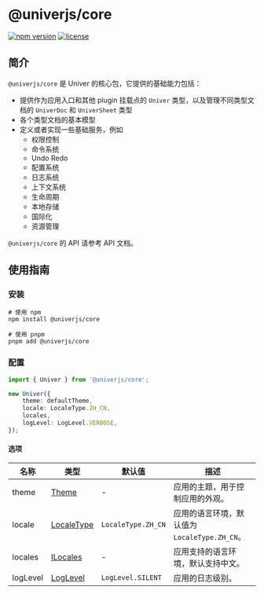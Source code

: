 # @univerjs/core

[![npm version](https://img.shields.io/npm/v/@univerjs/core)](https://npmjs.org/package/@univerjs/core)
[![license](https://img.shields.io/npm/l/@univerjs/core)](https://img.shields.io/npm/l/@univerjs/core)

## 简介

`@univerjs/core` 是 Univer 的核心包，它提供的基础能力包括：

- 提供作为应用入口和其他 plugin 挂载点的 `Univer` 类型，以及管理不同类型文档的 `UniverDoc` 和 `UniverSheet` 类型
- 各个类型文档的基本模型
- 定义或者实现一些基础服务，例如
  - 权限控制
  - 命令系统
  - Undo Redo
  - 配置系统
  - 日志系统
  - 上下文系统
  - 生命周期
  - 本地存储
  - 国际化
  - 资源管理

`@univerjs/core` 的 API 请参考 API 文档。

## 使用指南

### 安装

```shell
# 使用 npm
npm install @univerjs/core

# 使用 pnpm
pnpm add @univerjs/core
```

### 配置

```typescript
import { Univer } from '@univerjs/core';

new Univer({
    theme: defaultTheme,
    locale: LocaleType.ZH_CN,
    locales,
    logLevel: LogLevel.VERBOSE,
});
```

#### 选项

| 名称 | 类型 | 默认值 | 描述 |
| --- | --- | --- | --- |
| theme | [Theme](https://univer.ai/api/design/#built-in-themes) | - | 应用的主题，用于控制应用的外观。 |
| locale | [LocaleType](https://univer.ai/api/core/enums/LocaleType.html) | `LocaleType.ZH_CN` | 应用的语言环境，默认值为 `LocaleType.ZH_CN`。 |
| locales | [ILocales](https://univer.ai/api/core/interfaces/ILocales.html) | - | 应用支持的语言环境，默认支持中文。 |
| logLevel | [LogLevel](https://univer.ai/api/core/enums/LogLevel.html) | `LogLevel.SILENT` | 应用的日志级别。 |
